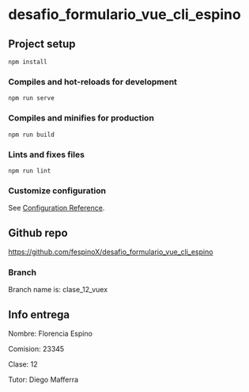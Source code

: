 # desafio_formulario_vue_cli_espino

## Project setup
```
npm install
```

### Compiles and hot-reloads for development
```
npm run serve
```

### Compiles and minifies for production
```
npm run build
```

### Lints and fixes files
```
npm run lint
```

### Customize configuration
See [Configuration Reference](https://cli.vuejs.org/config/).


## Github repo
https://github.com/fespinoX/desafio_formulario_vue_cli_espino


### Branch

Branch name is: clase_12_vuex


## Info entrega

Nombre: Florencia Espino

Comision: 23345

Clase: 12

Tutor: Diego Mafferra
